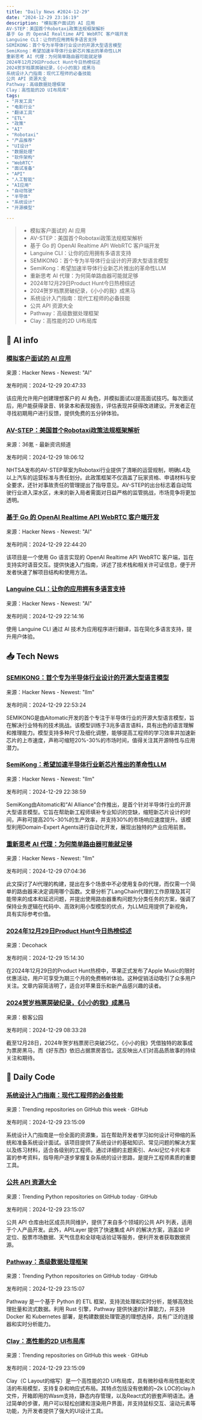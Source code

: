 ```yaml
---
title: "Daily News #2024-12-29"
date: "2024-12-29 23:16:19"
description: "模拟客户面试的 AI 应用
AV-STEP：美国首个Robotaxi政策法规框架解析
基于 Go 的 OpenAI Realtime API WebRTC 客户端开发
Languine CLI：让你的应用拥有多语言支持
SEMIKONG：首个专为半导体行业设计的开源大型语言模型
SemiKong：希望加速半导体行业新芯片推出的革命性LLM
重新思考 AI 代理：为何简单路由器可能就足够
2024年12月29日Product Hunt今日热榜综述
2024贺岁档票房破纪录，《小小的我》成黑马
系统设计入门指南：现代工程师的必备技能
公共 API 资源大全
Pathway：高级数据处理框架
Clay：高性能的2D UI布局库"
tags: 
- "开发工具"
- "电影行业"
- "翻译工具"
- "ETL"
- "政策"
- "AI"
- "Robotaxi"
- "产品推荐"
- "UI设计"
- "数据处理"
- "软件架构"
- "WebRTC"
- "面试准备"
- "API"
- "人工智能"
- "AI应用"
- "自动驾驶"
- "半导体"
- "系统设计"
- "开源模型"

---
```


> - 模拟客户面试的 AI 应用
> - AV-STEP：美国首个Robotaxi政策法规框架解析
> - 基于 Go 的 OpenAI Realtime API WebRTC 客户端开发
> - Languine CLI：让你的应用拥有多语言支持
> - SEMIKONG：首个专为半导体行业设计的开源大型语言模型
> - SemiKong：希望加速半导体行业新芯片推出的革命性LLM
> - 重新思考 AI 代理：为何简单路由器可能就足够
> - 2024年12月29日Product Hunt今日热榜综述
> - 2024贺岁档票房破纪录，《小小的我》成黑马
> - 系统设计入门指南：现代工程师的必备技能
> - 公共 API 资源大全
> - Pathway：高级数据处理框架
> - Clay：高性能的2D UI布局库

## 🤖 AI info

### [模拟客户面试的 AI 应用](https://news.ycombinator.com/item?id=42539592)

来源：Hacker News - Newest: "AI"

发布时间：2024-12-29 20:47:33

该应用允许用户创建理想客户的 AI 角色，并模拟面试以提高面试技巧。每次面试后，用户能获得录音、转录本和表现报告，评估表现并获得改进建议。开发者正在寻找初期用户进行反馈，提供免费的五分钟体验。

### [AV-STEP：美国首个Robotaxi政策法规框架解析](https://www.36kr.com/p/3099415639625472)

来源：36氪 - 最新资讯频道

发布时间：2024-12-29 18:06:12

NHTSA发布的AV-STEP草案为Robotaxi行业提供了清晰的运营规制，明确L4及以上汽车的运营标准与责任划分。此政策框架不仅涵盖了玩家资格、申请材料与安全要求，还针对事故责任的管理提出了指导意见。AV-STEP的出台标志着自动驾驶行业进入深水区，未来的新入局者需面对日益严格的监管挑战，市场竞争将更加透明。

### [基于 Go 的 OpenAI Realtime API WebRTC 客户端开发](https://github.com/realtime-ai/openai-realtime-webrtc-go)

来源：Hacker News - Newest: "AI"

发布时间：2024-12-29 22:44:20

该项目是一个使用 Go 语言实现的 OpenAI Realtime API WebRTC 客户端，旨在支持实时语音交互。提供快速入门指南，详述了技术栈和相关许可证信息，便于开发者快速了解项目结构和使用方法。

### [Languine CLI：让你的应用拥有多语言支持](https://languine.ai)

来源：Hacker News - Newest: "AI"

发布时间：2024-12-29 22:14:16

使用 Languine CLI 通过 AI 技术为应用程序进行翻译，旨在简化多语言支持，提升用户体验。

## 📥 Tech News

### [SEMIKONG：首个专为半导体行业设计的开源大型语言模型](https://github.com/aitomatic/semikong)

来源：Hacker News - Newest: "llm"

发布时间：2024-12-29 22:53:24

SEMIKONG是由Aitomatic开发的首个专注于半导体行业的开源大型语言模型，旨在解决行业特有的技术挑战。该模型训练于3兆多语言语料，具有出色的语言理解和推理能力。模型支持多种尺寸及细化调整，能够提高工程师的学习效率并加速新芯片的上市速度，声称可缩短20%-30%的市场时间，值得关注其开源特性与应用潜力。

### [SemiKong：希望加速半导体行业新芯片推出的革命性LLM](https://www.tomshardware.com/tech-industry/artificial-intelligence/semikong-is-the-worlds-first-open-source-semiconductor-focused-llm-it-claims-to-bring-new-chips-to-market-30-percent-faster)

来源：Hacker News - Newest: "llm"

发布时间：2024-12-29 22:38:59

SemiKong由Aitomatic和“AI Alliance”合作推出，是首个针对半导体行业的开源大型语言模型。它旨在帮助新工程师填补专业知识的空缺，缩短新芯片设计的时间，声称可提高20%-30%的生产效率，并支持30%的市场响应速度提升。该模型利用Domain-Expert Agents进行自动化开发，展现出独特的产业应用前景。

### [重新思考 AI 代理：为何简单路由器可能就足够](https://medium.com/@tannermcrae/rethinking-ai-agents-why-a-simple-router-may-be-all-you-need-c95031c2d397)

来源：Hacker News - Newest: "llm"

发布时间：2024-12-29 07:04:36

此文探讨了AI代理的构建，提出在多个场景中不必使用复杂的代理，而仅需一个简单的路由器来决定调用哪个函数。文章分析了LangChain代理的工作原理及其可能带来的成本和延迟问题，并提出使用路由器重构问题为分类任务的方案，强调了保持业务逻辑在代码中、高效利用小型模型的优点，为LLM应用提供了新视角，具有实际参考价值。

### [2024年12月29日Product Hunt今日热榜综述](https://decohack.com/producthunt-daily-2024-12-29/)

来源：Decohack

发布时间：2024-12-29 15:14:30

在2024年12月29日的Product Hunt热榜中，苹果正式发布了Apple Music的限时优惠活动，用户可享受为期三个月的免费畅听体验。这种促销活动吸引了众多用户关注。文章内容简洁明了，适合对苹果音乐和新产品感兴趣的读者。

### [2024贺岁档票房破纪录，《小小的我》成黑马](http://www.geekpark.net/news/344772)

来源：极客公园

发布时间：2024-12-29 08:33:28

截至12月28日，2024年贺岁档票房已突破25亿，《小小的我》凭借独特的故事成为票房黑马，而《好东西》依旧占据票房首位。这反映出人们对高品质故事的持续关注和期待。

## 💾 Daily Code

### [系统设计入门指南：现代工程师的必备技能](https://github.com/donnemartin/system-design-primer)

来源：Trending repositories on GitHub this week · GitHub

发布时间：2024-12-29 23:15:09

系统设计入门指南是一份全面的资源集，旨在帮助开发者学习如何设计可伸缩的系统和准备系统设计面试。该项目提供了系统设计的基础知识、常见问题的解决方案以及练习材料，适合各级别的工程师。通过详细的主题索引、Anki记忆卡片和丰富的参考资料，指导用户逐步掌握复杂系统的设计思路，是提升工程师素质的重要工具。

### [公共 API 资源大全](https://github.com/public-apis/public-apis)

来源：Trending Python repositories on GitHub today · GitHub

发布时间：2024-12-29 23:15:07

公共 API 仓库由社区成员共同维护，提供了来自多个领域的公共 API 列表，适用于个人产品开发。此外，APILayer 提供了快速集成 API 的解决方案，涵盖如 IP 定位、股票市场数据、天气信息和全球电话验证等服务，便利开发者获取数据资源。

### [Pathway：高级数据处理框架](https://github.com/pathwaycom/pathway)

来源：Trending Python repositories on GitHub today · GitHub

发布时间：2024-12-29 23:15:07

Pathway 是一个基于 Python 的 ETL 框架，支持流处理和实时分析，能够高效处理批量和流式数据。利用 Rust 引擎，Pathway 提供快速的计算能力，并支持 Docker 和 Kubernetes 部署，是构建数据处理管道的理想选择，具有广泛的连接器和实时分析能力。

### [Clay：高性能的2D UI布局库](https://github.com/nicbarker/clay)

来源：Trending repositories on GitHub this week · GitHub

发布时间：2024-12-29 23:15:09

Clay（C Layout的缩写）是一个高性能的2D UI布局库，具有微秒级布局性能和灵活的布局模型，支持复杂和响应式布局。其特点包括没有依赖的~2k LOC的clay.h文件，开箱即用的Wasm支持，静态内存管理，以及React式的嵌套声明语法。通过简单的步骤，用户可以轻松创建和渲染用户界面，并支持鼠标交互、滚动元素等功能，为开发者提供了强大的UI设计工具。
